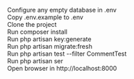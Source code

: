 Configure any empty database in .env<br>
Copy .env.example to .env<br>
Clone the project<br>
Run composer install<br>
Run php artisan key:generate<br>
Run php artisan migrate:fresh<br>
Run php artisan test --filter CommentTest<br>
Run php artisan ser<br>
Open browser in http://localhost:8000<br>
